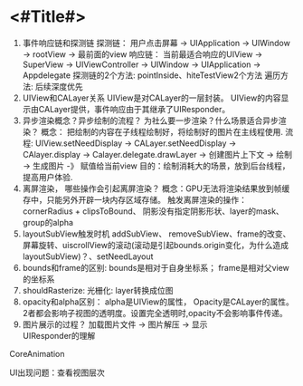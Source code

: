 #  <#Title#>

1. 事件响应链和探测链
   探测链： 用户点击屏幕 -> UIApplication -> UIWindow -> rootView -> 最前面的view 
   响应链： 当前最适合响应的UIView -> SuperView -> UIViewController -> UIWindow -> UIApplication -> Appdelegate
   探测链的2个方法: pointInside、hiteTestView2个方法
   遍历方法: 后续深度优先
2. UIView和CALayer关系
   UIView是对CALayer的一层封装。 UIView的内容显示由CALayer提供，事件响应由于其继承了UIResponder。
3. 异步渲染概念？异步绘制的流程？ 为社么要一步渲染？什么场景适合异步渲染？
   概念： 把绘制的内容在子线程绘制好，将绘制好的图片在主线程使用.
   流程: UIView.setNeedDisplay -> CALayer.setNeedDisplay -> CAlayer.display -> Calayer.delegate.drawLayer -> 创建图片上下文 -> 绘制 -> 生成图片 -》 赋值给当前view
   目的：绘制消耗大的场景，放到后台线程，提高用户体验.
4. 离屏渲染， 哪些操作会引起离屏渲染？
   概念：GPU无法将渲染结果放到帧缓存中，只能另外开辟一块内存区域存储。
   触发离屏渲染的操作：cornerRadius + clipsToBound、 阴影没有指定阴影形状、layer的mask、group的alpha
5. layoutSubView触发时机
   addSubView、 removeSubView、frame的改变、屏幕旋转、uiscrollView的滚动(滚动是引起bounds.origin变化，为什么造成layoutSubView)？、setNeedLayout
6. bounds和frame的区别:
   bounds是相对于自身坐标系； frame是相对父view的坐标系
5. shouldRasterize: 光栅化:
   layer转换成位图
7. opacity和alpha区别：
   alpha是UIView的属性， Opacity是CALayer的属性。2者都会影响子视图的透明度。设置完全透明时,opacity不会影响事件传递。
8. 图片展示的过程？
   加载图片文件 -> 图片解压 -> 显示   
UIResponder的理解

CoreAnimation



UI出现问题：查看视图层次


